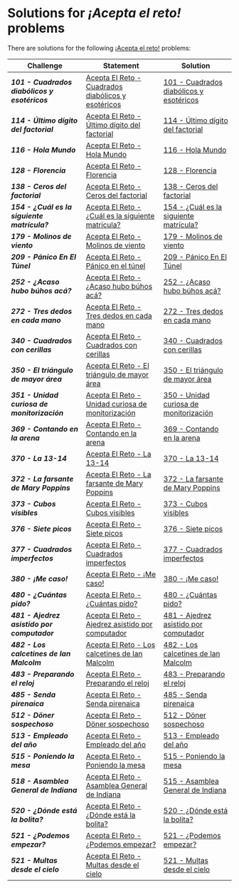 # **Solutions for *¡Acepta el reto!* problems**
There are solutions for the following [¡Acepta el reto!](https://www.aceptaelreto.com/) problems:


| Challenge | Statement | Solution |
| ------------------ |-----------------------| ------------------|
| ***101 - Cuadrados diabólicos y esotéricos*** | [Acepta El Reto - Cuadrados diabólicos y esotéricos](https://www.aceptaelreto.com/problem/statement.php?id=101) | [101 - Cuadrados diabólicos y esotéricos](https://github.com/oscarcaronavarro/competitive-programming/blob/master/AceptaElReto/101_CuadradosDiabolicosYEsotericos.cpp)|
| ***114 - Último dígito del factorial*** | [Acepta El Reto - Último dígito del factorial](https://www.aceptaelreto.com/problem/statement.php?id=114) | [114 - Último dígito del factorial](https://github.com/OscarCaroNavarro/competitive-programming/blob/master/AceptaElReto/114_UltimoDigitoDelFactorial.cpp) |
| ***116 - Hola Mundo*** | [Acepta El Reto - Hola Mundo](https://www.aceptaelreto.com/problem/statement.php?id=116) | [116 - Hola Mundo](https://github.com/OscarCaroNavarro/competitive-programming/blob/master/AceptaElReto/116_HolaMundo.cpp) |
| ***128 - Florencia*** | [Acepta El Reto - Florencia](https://www.aceptaelreto.com/problem/statement.php?id=128) | [ 128 - Florencia ](https://github.com/OscarCaroNavarro/competitive-programming/blob/master/AceptaElReto/128_Florencia.cpp) |
| ***138 - Ceros del factorial*** | [Acepta El Reto - Ceros del factorial](https://www.aceptaelreto.com/problem/statement.php?id=138) | [138 - Ceros del factorial](https://github.com/OscarCaroNavarro/competitive-programming/blob/master/AceptaElReto/138_CerosDelFactorial.cpp) |
| ***154 - ¿Cuál es la siguiente matrícula?*** | [Acepta El Reto - ¿Cuál es la siguiente matrícula?](https://www.aceptaelreto.com/problem/statement.php?id=154) | [154 - ¿Cuál es la siguiente matrícula?](https://github.com/OscarCaroNavarro/competitive-programming/blob/master/AceptaElReto/154_Cu%C3%A1lEsLaSiguienteMatr%C3%ADcula.cpp) |
| ***179 - Molinos de viento*** | [Acepta El Reto - Molinos de viento](https://www.aceptaelreto.com/problem/statement.php?id=179) | [179 - Molinos de viento](https://github.com/OscarCaroNavarro/competitive-programming/blob/master/AceptaElReto/179_MolinosDeViento.cpp) |
| ***209 - Pánico En El Túnel*** | [Acepta El Reto - Pánico en el túnel](https://www.aceptaelreto.com/problem/statement.php?id=179) | [209 - Pánico En El Túnel](https://github.com/OscarCaroNavarro/competitive-programming/blob/master/AceptaElReto/209_PanicoEnElTunel.cpp) |
| ***252 - ¿Acaso hubo búhos acá?*** | [Acepta El Reto - ¿Acaso hubo búhos acá?](https://www.aceptaelreto.com/problem/statement.php?id=252) | [ 252 - ¿Acaso hubo búhos acá? ](https://github.com/OscarCaroNavarro/competitive-programming/blob/master/AceptaElReto/252_AcasoHuboB%C3%BAhosAc%C3%A1.cpp) |
| ***272 - Tres dedos en cada mano*** | [Acepta El Reto - Tres dedos en cada mano](https://www.aceptaelreto.com/problem/statement.php?id=272) | [ 272 - Tres dedos en cada mano ](https://github.com/OscarCaroNavarro/competitive-programming/blob/master/AceptaElReto/272_TresDedosEnCadaMano.cpp) |
| ***340 - Cuadrados con cerillas*** | [Acepta El Reto - Cuadrados con cerillas](https://www.aceptaelreto.com/problem/statement.php?id=340) | [ 340 - Cuadrados con cerillas ](https://github.com/OscarCaroNavarro/competitive-programming/blob/master/AceptaElReto/340_CuadradosConCerillas.cpp) |
| ***350 - El triángulo de mayor área*** | [Acepta El Reto - El triángulo de mayor área](https://www.aceptaelreto.com/problem/statement.php?id=350) | [ 350 - El triángulo de mayor área ](https://github.com/OscarCaroNavarro/competitive-programming/blob/master/AceptaElReto/350_Tri%C3%A1nguloDeMayor%C3%81rea.cpp) |
| ***351 - Unidad curiosa de monitorización*** | [Acepta El Reto - Unidad curiosa de monitorización](https://www.aceptaelreto.com/problem/statement.php?id=351) | [ 350 - Unidad curiosa de monitorización ](https://github.com/OscarCaroNavarro/competitive-programming/blob/master/AceptaElReto/351_UnidadCuriosaDeMonitorizacion.cpp) |
| ***369 - Contando en la arena*** | [Acepta El Reto - Contando en la arena](https://www.aceptaelreto.com/problem/statement.php?id=369) | [ 369 - Contando en la arena ](https://github.com/OscarCaroNavarro/competitive-programming/blob/master/AceptaElReto/369_ContandoEnLaArena.cpp) |
| ***370 - La 13-14*** | [Acepta El Reto - La 13-14](https://www.aceptaelreto.com/problem/statement.php?id=370) | [370 - La 13-14](https://github.com/Raaaaac/competitive-programming/blob/master/AceptaElReto/370_La13-14.cpp) |
| ***372 - La farsante de Mary Poppins*** | [Acepta El Reto - La farsante de Mary Poppins](https://www.aceptaelreto.com/problem/statement.php?id=372) | [372 - La farsante de Mary Poppins](https://github.com/OscarCaroNavarro/competitive-programming/blob/master/AceptaElReto/372_LaFarsanteDeMaryPoppins.cpp) |
| ***373 - Cubos visibles*** | [Acepta El Reto - Cubos visibles](https://www.aceptaelreto.com/problem/statement.php?id=373) | [373 - Cubos visibles](https://github.com/OscarCaroNavarro/competitive-programming/blob/master/AceptaElReto/373_Cubosvisibles.cpp) |
| ***376 - Siete picos*** | [Acepta El Reto - Siete picos](https://www.aceptaelreto.com/problem/statement.php?id=376) | [376 - Siete picos](https://github.com/OscarCaroNavarro/competitive-programming/blob/master/AceptaElReto/376_SietePicos.cpp) |
| ***377 - Cuadrados imperfectos*** | [Acepta El Reto - Cuadrados imperfectos](https://www.aceptaelreto.com/problem/statement.php?id=377) | [377 - Cuadrados imperfectos](https://github.com/OscarCaroNavarro/competitive-programming/blob/master/AceptaElReto/377_CuadradosImperfectos.cpp) |
| ***380 - ¡Me caso!*** | [Acepta El Reto - ¡Me caso!](https://www.aceptaelreto.com/problem/statement.php?id=380) | [380 - ¡Me caso!](https://github.com/OscarCaroNavarro/competitive-programming/blob/master/AceptaElReto/380_MeCaso.cpp) |
| ***480 - ¿Cuántas pido?*** | [Acepta El Reto - ¿Cuántas pido?](https://www.aceptaelreto.com/problem/statement.php?id=480) | [480 - ¿Cuántas pido?](https://github.com/OscarCaroNavarro/competitive-programming/blob/master/AceptaElReto/480_Cu%C3%A1ntasPido.cpp) |
| ***481 - Ajedrez asistido por computador*** | [Acepta El Reto - Ajedrez asistido por computador](https://www.aceptaelreto.com/problem/statement.php?id=481) | [481 - Ajedrez asistido por computador](https://github.com/OscarCaroNavarro/competitive-programming/blob/master/AceptaElReto/481_AjedrezAsistidoPorComputador.cpp) |
| ***482 - Los calcetines de Ian Malcolm*** | [Acepta El Reto - Los calcetines de Ian Malcolm](https://www.aceptaelreto.com/problem/statement.php?id=482) | [482 - Los calcetines de Ian Malcolm](https://github.com/OscarCaroNavarro/competitive-programming/blob/master/AceptaElReto/482_LosCalcetinesDeIanMalcolm.cpp) |
| ***483 - Preparando el reloj*** | [Acepta El Reto - Preparando el reloj](https://www.aceptaelreto.com/problem/statement.php?id=483) | [483 - Preparando el reloj](https://github.com/OscarCaroNavarro/competitive-programming/blob/master/AceptaElReto/483_PreparandoElReloj.cpp) |
| ***485 - Senda pirenaica*** | [Acepta El Reto - Senda pirenaica](https://www.aceptaelreto.com/problem/statement.php?id=485) | [485 - Senda pirenaica](https://github.com/OscarCaroNavarro/competitive-programming/blob/master/AceptaElReto/485_SendaPirenaica.cpp) |
| ***512 - Döner sospechoso*** | [Acepta El Reto - Döner sospechoso](https://www.aceptaelreto.com/problem/statement.php?id=512&cat=118) | [512 - Döner sospechoso](https://github.com/OscarCaroNavarro/competitive-programming/blob/master/AceptaElReto/512_DonerSospechoso.cpp) |
| ***513 - Empleado del año*** | [Acepta El Reto - Empleado del año](https://www.aceptaelreto.com/problem/statement.php?id=513&cat=118) | [513 - Empleado del año](https://github.com/OscarCaroNavarro/competitive-programming/blob/master/AceptaElReto/513_EmpleadoDelA%C3%B1o.cpp) |
| ***515 - Poniendo la mesa*** | [Acepta El Reto - Poniendo la mesa](https://www.aceptaelreto.com/problem/statement.php?id=515&cat=118) | [515 - Poniendo la mesa](https://github.com/OscarCaroNavarro/competitive-programming/blob/master/AceptaElReto/515_PoniendoLaMesa.cpp) |
| ***518 - Asamblea General de Indiana*** | [Acepta El Reto - Asamblea General de Indiana](https://www.aceptaelreto.com/problem/statement.php?id=518&cat=118) | [515 - Asamblea General de Indiana](https://github.com/OscarCaroNavarro/competitive-programming/blob/master/AceptaElReto/518_AsambleaGeneralDeIndiana.cpp) |
| ***520 - ¿Dónde está la bolita?*** | [Acepta El Reto - ¿Dónde está la bolita?](https://www.aceptaelreto.com/problem/statement.php?id=520&cat=118) | [520 - ¿Dónde está la bolita?](https://github.com/OscarCaroNavarro/competitive-programming/blob/master/AceptaElReto/520_DondeEstaLaBolita.cpp) |
| ***521 - ¿Podemos empezar?*** | [Acepta El Reto - ¿Podemos empezar?](https://www.aceptaelreto.com/problem/statement.php?id=521) | [521 - ¿Podemos empezar?](https://github.com/OscarCaroNavarro/competitive-programming/blob/master/AceptaElReto/521_PodemosEmpezar.cpp) |
| ***521 - Multas desde el cielo*** | [Acepta El Reto - Multas desde el cielo](https://www.aceptaelreto.com/problem/statement.php?id=525) | [521 - Multas desde el cielo](https://github.com/OscarCaroNavarro/competitive-programming/blob/master/AceptaElReto/525_MultasDesdeElCielo.cpp) |
